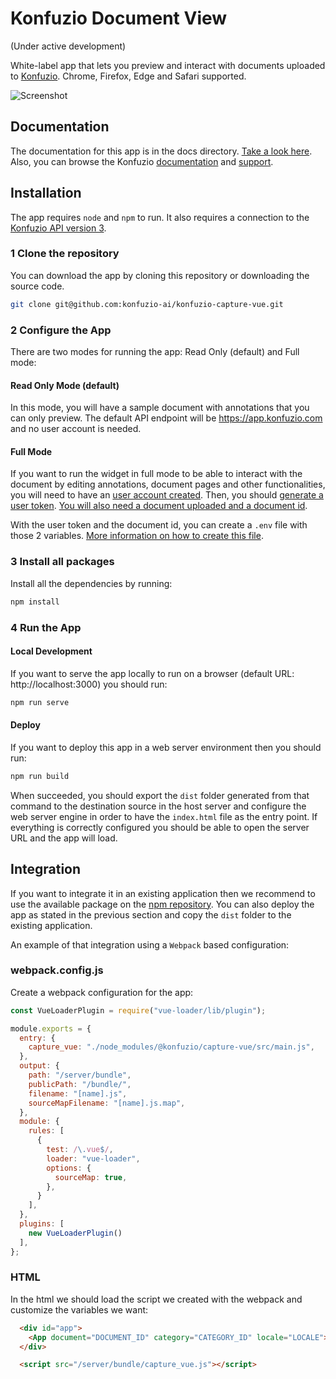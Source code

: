 # Konfuzio Document View

(Under active development)

White-label app that lets you preview and interact with documents uploaded to [Konfuzio](https://konfuzio.com). Chrome, Firefox, Edge and Safari supported.

![Screenshot](http://raw.githubusercontent.com/konfuzio-ai/konfuzio-capture-vue/main/screenshot.png)

## Documentation

The documentation for this app is in the docs directory. [Take a look here](docs/README.md).
Also, you can browse the Konfuzio [documentation](https://dev.konfuzio.com/) and [support](https://help.konfuzio.com/).

## Installation

The app requires `node` and `npm` to run. It also requires a connection to the [Konfuzio API version 3](https://app.konfuzio.com/v3/swagger/).

### 1 Clone the repository

You can download the app by cloning this repository or downloading the source code.
```bash
git clone git@github.com:konfuzio-ai/konfuzio-capture-vue.git
```

### 2 Configure the App

There are two modes for running the app: Read Only (default) and Full mode:

#### Read Only Mode (default)

In this mode, you will have a sample document with annotations that you can only preview. The default API endpoint will be https://app.konfuzio.com and no user account is needed.

#### Full Mode

If you want to run the widget in full mode to be able to interact with the document by editing annotations, document pages and other functionalities, you will need to have an [user account created](docs/README.md#create-an-user-account). Then, you should [generate a user token](docs/README.md#generate-user-token).
[You will also need a document uploaded and a document id](docs/README.md#upload-document--get-document-id).

With the user token and the document id, you can create a `.env` file with those 2 variables. [More information on how to create this file](docs/README.md#creating-a-env).

### 3 Install all packages

Install all the dependencies by running:

```bash
npm install
```

### 4 Run the App

#### Local Development

If you want to serve the app locally to run on a browser (default URL: http://localhost:3000) you should run:

```bash
npm run serve
```

#### Deploy

If you want to deploy this app in a web server environment then you should run:
```bash
npm run build
```

When succeeded, you should export the `dist` folder generated from that command to the destination source in the host server and configure the web server engine in order to have the `index.html` file as the entry point. If everything is correctly configured you should be able to open the server URL and the app will load.

## Integration

If you want to integrate it in an existing application then we recommend to use the available package on the [npm repository](https://www.npmjs.com/package/@konfuzio/capture-vue).
You can also deploy the app as stated in the previous section and copy the `dist` folder to the existing application.

An example of that integration using a `Webpack` based configuration:

### webpack.config.js

Create a webpack configuration for the app:

```javascript
const VueLoaderPlugin = require("vue-loader/lib/plugin");

module.exports = {
  entry: {
    capture_vue: "./node_modules/@konfuzio/capture-vue/src/main.js",
  },
  output: {
    path: "/server/bundle",
    publicPath: "/bundle/",
    filename: "[name].js",
    sourceMapFilename: "[name].js.map",
  },
  module: {
    rules: [
      {
        test: /\.vue$/,
        loader: "vue-loader",
        options: {
          sourceMap: true,
        },
      }
    ],
  },
  plugins: [
    new VueLoaderPlugin()
  ],
};
```

### HTML

In the html we should load the script we created with the webpack and customize the variables we want:

```html
  <div id="app">
    <App document="DOCUMENT_ID" category="CATEGORY_ID" locale="LOCALE"></App>
  </div>

  <script src="/server/bundle/capture_vue.js"></script>
```



